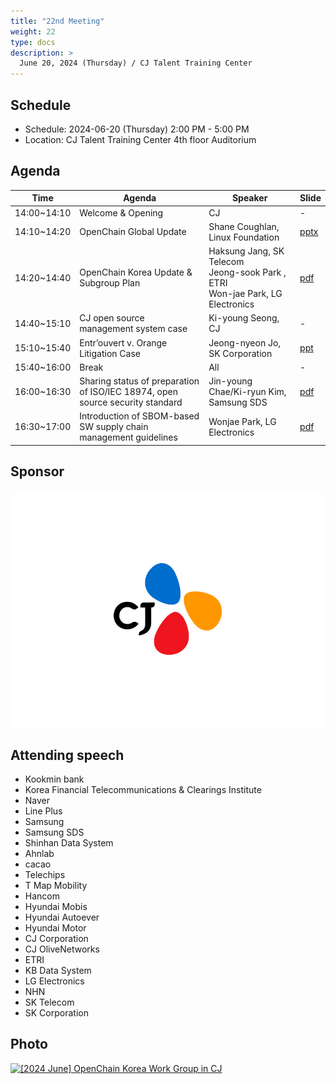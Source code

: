 ```yaml
---
title: "22nd Meeting"
weight: 22
type: docs
description: >
  June 20, 2024 (Thursday) / CJ Talent Training Center
---
```


## Schedule

* Schedule: 2024-06-20 (Thursday) 2:00 PM - 5:00 PM
* Location: CJ Talent Training Center 4th floor Auditorium

## Agenda

| Time | Agenda | Speaker | Slide |
|-------|-----------------|------|------|
| 14:00~14:10 | Welcome & Opening | CJ | - |
| 14:10~14:20 | OpenChain Global Update | Shane Coughlan, Linux Foundation | [pptx](./KoreaWorkGroupMeeting22_2024-06-20.pptx) |
| 14:20~14:40 | OpenChain Korea Update & Subgroup Plan | Haksung Jang, SK Telecom<br>Jeong-sook Park , ETRI<br>Won-jae Park, LG Electronics | [pdf](./Subgroup_-20240620-R1.pdf) |
| 14:40~15:10 | CJ open source management system  case | Ki-young Seong, CJ | - |
| 15:10~15:40 | Entr’ouvert v. Orange Litigation Case | Jeong-nyeon Jo, SK Corporation | [ppt](./EntrOuvert_vs_ORANGE_20240620_v3.pptx) |
| 15:40~16:00 | Break | All | - |
| 16:00~16:30 | Sharing status of preparation of ISO/IEC 18974, open source security standard | Jin-young Chae/Ki-ryun Kim, Samsung SDS | [pdf](./OpenChainKWG_SamsungSDS_ISOIEC18974_240620.pdf) |
| 16:30~17:00 | Introduction of SBOM-based SW supply chain management guidelines | Wonjae Park, LG Electronics |  [pdf](./240620_OpenChainKWG_SW공급망보안.pdf)  |


## Sponsor

![](CI_logo_press_20220328_CJ_W.jpg)

## Attending speech
- Kookmin bank
- Korea Financial Telecommunications & Clearings Institute
- Naver
- Line Plus
- Samsung
- Samsung SDS
- Shinhan Data System
- Ahnlab
- cacao
- Telechips
- T Map Mobility
- Hancom
- Hyundai Mobis
- Hyundai Autoever
- Hyundai Motor
- CJ Corporation
- CJ OliveNetworks
- ETRI
- KB Data System
- LG Electronics
- NHN
- SK Telecom
- SK Corporation


## Photo

<a data-flickr-embed="true" href="https://www.flickr.com/photos/198570149@N05/albums/72177720318232128" title="[2024 June] OpenChain Korea Work Group in CJ"><img src="https://live.staticflickr.com/65535/53815041656_c76c2ea04f_c.jpg" width="800" height="600" alt="[2024 June] OpenChain Korea Work Group in CJ"/></a><script async src="//embedr.flickr.com/assets/client-code.js" charset="utf-8"></script>